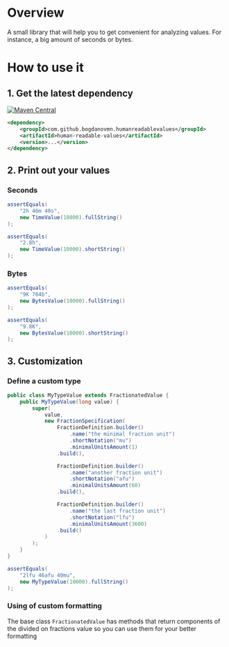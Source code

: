 

# Overview

A small library that will help you to get convenient for analyzing values. For instance, a big amount of seconds or bytes.

# How to use it

## 1. Get the latest dependency
[![Maven Central](
    https://maven-badges.herokuapp.com/maven-central/com.github.bogdanovmn.humanreadablevalues/human-readable-values/badge.svg
)]( https://maven-badges.herokuapp.com/maven-central/com.github.bogdanovmn.humanreadablevalues/human-readable-values)
```xml
<dependency>
    <groupId>com.github.bogdanovmn.humanreadablevalues</groupId>
    <artifactId>human-readable-values</artifactId>
    <version>...</version>
</dependency>
```

## 2. Print out your values
### Seconds
```java
assertEquals(
	"2h 46m 40s",
	new TimeValue(10000).fullString()
);

assertEquals(
	"2.8h",
	new TimeValue(10000).shortString()
);
```

### Bytes
```java
assertEquals(
	"9K 784b",
	new BytesValue(10000).fullString()
);

assertEquals(
	"9.8K",
	new BytesValue(10000).shortString()
);

```

## 3. Customization
### Define a custom type
```java
public class MyTypeValue extends FractionatedValue {
	public MyTypeValue(long value) {
		super(
			value,
			new FractionSpecification(
				FractionDefinition.builder()
					.name("the minimal fraction unit")
					.shortNotation("mu")
					.minimalUnitsAmount(1)
				.build(),

				FractionDefinition.builder()
					.name("another fraction unit")
					.shortNotation("afu")
					.minimalUnitsAmount(60)
				.build(),

				FractionDefinition.builder()
					.name("the last fraction unit")
					.shortNotation("lfu")
					.minimalUnitsAmount(3600)
				.build()
			)
		);
	}
}
```
```java
assertEquals(
	"2lfu 46afu 40mu",
	new MyTypeValue(10000).fullString()
);
```
### Using of custom formatting
The base class `FractionatedValue` has methods that return components of the divided on fractions value so you can use them for your better formatting